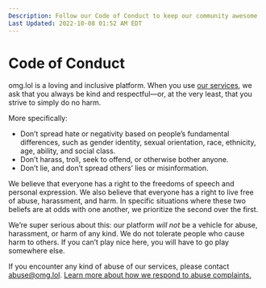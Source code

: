 ```yaml
---
Description: Follow our Code of Conduct to keep our community awesome  
Last Updated: 2022-10-08 01:52 AM EDT
---
```


# Code of Conduct

omg.lol is a loving and inclusive platform. When you use [our services](/info/services), we ask that you always be kind and respectful—or, at the very least, that you strive to simply do no harm. 

More specifically:

- Don’t spread hate or negativity based on people’s fundamental differences, such as gender identity, sexual orientation, race, ethnicity, age, ability, and social class.
- Don’t harass, troll, seek to offend, or otherwise bother anyone.
- Don’t lie, and don’t spread others’ lies or misinformation.
	
We believe that everyone has a right to the freedoms of speech and personal expression. We also believe that everyone has a right to live free of abuse, harassment, and harm. In specific situations where these two beliefs are at odds with one another, we prioritize the second over the first.

We’re super serious about this: our platform *will not* be a vehicle for abuse, harassment, or harm of any kind. We do not tolerate people who cause harm to others. If you can’t play nice here, you will have to go play somewhere else.

If you encounter any kind of abuse of our services, please contact [abuse@omg.lol](mailto:abuse@omg.lol). [Learn more about how we respond to abuse complaints.](/info/omg.lol/abuse)